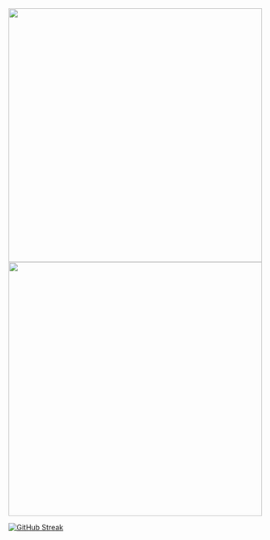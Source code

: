 <img width=500 align="center" src="https://github-readme-stats-indol-iota-76.vercel.app/api/top-langs/?username=carsonbergen&hide_border=true&layout=compact&langs_count=20&theme=transparent&card_width=400" />
<img width=500 align="center" src="https://github-readme-stats.vercel.app/api/wakatime?username=carsonbergen&theme=transparent&layout=compact&hide_border=true&langs_count=20&card_width=400" />

[![GitHub Streak](https://streak-stats.demolab.com?user=carsonbergen&theme=transparent&hide_border=true)](https://git.io/streak-stats)
